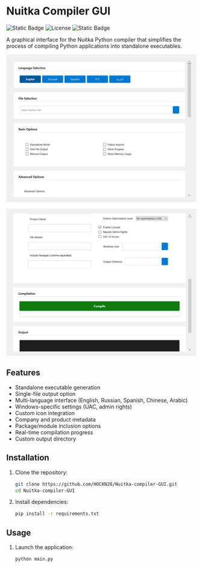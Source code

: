 # Nuitka Compiler GUI
![Static Badge](https://img.shields.io/badge/Nuitka-GUI-b4e) ![License](https://img.shields.io/badge/license-MIT-blue) ![Static Badge](https://img.shields.io/badge/Language-Python3-blue)


A graphical interface for the Nuitka Python compiler that simplifies the process of compiling Python applications into standalone executables.

![Interface](1interface.jpg)

![Interface](2interface.jpg)

## Features

- Standalone executable generation
- Single-file output option
- Multi-language interface (English, Russian, Spanish, Chinese, Arabic)
- Windows-specific settings (UAC, admin rights)
- Custom icon integration
- Company and product metadata
- Package/module inclusion options
- Real-time compilation progress
- Custom output directory

## Installation

1. Clone the repository:
   ```bash
   git clone https://github.com/HOCKN28/Nuitka-compiler-GUI.git
   cd Nuitka-compiler-GUI
   ```

2. Install dependencies:
   ```bash
   pip install -r requirements.txt
   ```

## Usage

1. Launch the application:
   ```bash
   python main.py
   ```

